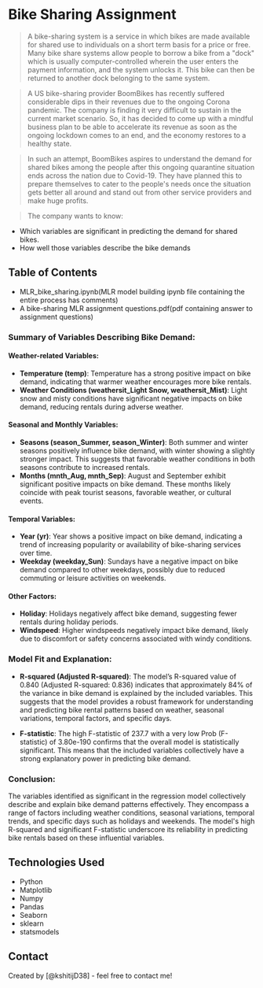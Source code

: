 # Bike Sharing Assignment
> A bike-sharing system is a service in which bikes are made available for shared use to individuals on a short term basis for a price or free. Many bike share systems allow people to borrow a bike from a "dock" which is usually computer-controlled wherein the user enters the payment information, and the system unlocks it. This bike can then be returned to another dock belonging to the same system.

> A US bike-sharing provider BoomBikes has recently suffered considerable dips in their revenues due to the ongoing Corona pandemic. The company is finding it very difficult to sustain in the current market scenario. So, it has decided to come up with a mindful business plan to be able to accelerate its revenue as soon as the ongoing lockdown comes to an end, and the economy restores to a healthy state. 

> In such an attempt, BoomBikes aspires to understand the demand for shared bikes among the people after this ongoing quarantine situation ends across the nation due to Covid-19. They have planned this to prepare themselves to cater to the people's needs once the situation gets better all around and stand out from other service providers and make huge profits.

>  The company wants to know:

- Which variables are significant in predicting the demand for shared bikes.
- How well those variables describe the bike demands

## Table of Contents
* MLR_bike_sharing.ipynb(MLR model building ipynb file containing the entire process has comments)
* A bike-sharing MLR assignment questions.pdf(pdf containing answer to assignment questions)

### Summary of Variables Describing Bike Demand:

#### Weather-related Variables:
- **Temperature (temp)**: Temperature has a strong positive impact on bike demand, indicating that warmer weather encourages more bike rentals.
- **Weather Conditions (weathersit_Light Snow, weathersit_Mist)**: Light snow and misty conditions have significant negative impacts on bike demand, reducing rentals during adverse weather.

#### Seasonal and Monthly Variables:
- **Seasons (season_Summer, season_Winter)**: Both summer and winter seasons positively influence bike demand, with winter showing a slightly stronger impact. This suggests that favorable weather conditions in both seasons contribute to increased rentals.
- **Months (mnth_Aug, mnth_Sep)**: August and September exhibit significant positive impacts on bike demand. These months likely coincide with peak tourist seasons, favorable weather, or cultural events.

#### Temporal Variables:
- **Year (yr)**: Year shows a positive impact on bike demand, indicating a trend of increasing popularity or availability of bike-sharing services over time.
- **Weekday (weekday_Sun)**: Sundays have a negative impact on bike demand compared to other weekdays, possibly due to reduced commuting or leisure activities on weekends.

#### Other Factors:
- **Holiday**: Holidays negatively affect bike demand, suggesting fewer rentals during holiday periods.
- **Windspeed**: Higher windspeeds negatively impact bike demand, likely due to discomfort or safety concerns associated with windy conditions.

### Model Fit and Explanation:

- **R-squared (Adjusted R-squared)**: The model’s R-squared value of 0.840 (Adjusted R-squared: 0.836) indicates that approximately 84% of the variance in bike demand is explained by the included variables. This suggests that the model provides a robust framework for understanding and predicting bike rental patterns based on weather, seasonal variations, temporal factors, and specific days.
  
- **F-statistic**: The high F-statistic of 237.7 with a very low Prob (F-statistic) of 3.80e-190 confirms that the overall model is statistically significant. This means that the included variables collectively have a strong explanatory power in predicting bike demand.

### Conclusion:

The variables identified as significant in the regression model collectively describe and explain bike demand patterns effectively. They encompass a range of factors including weather conditions, seasonal variations, temporal trends, and specific days such as holidays and weekends. The model's high R-squared and significant F-statistic underscore its reliability in predicting bike rentals based on these influential variables.


## Technologies Used
- Python
- Matplotlib
- Numpy
- Pandas
- Seaborn
- sklearn
- statsmodels
  

## Contact
Created by [@kshitijD38] - feel free to contact me!
